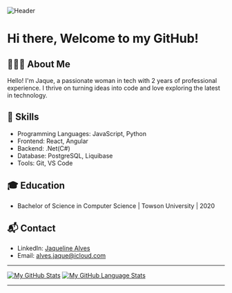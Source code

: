 

![Header](https://user-images.githubusercontent.com/59029156/118385808-4df2ed80-b5e0-11eb-9452-4d635a3a4e05.GIF)

# Hi there, Welcome to my GitHub! 

## 👩🏻‍💻 About Me

Hello! I'm Jaque, a passionate woman in tech with 2 years of professional experience. I thrive on turning ideas into code and love exploring the latest in technology.

## 🔧 Skills

- Programming Languages: JavaScript, Python
- Frontend: React, Angular
- Backend: .Net(C#)
- Database: PostgreSQL, Liquibase
- Tools: Git, VS Code

## 🎓 Education

- Bachelor of Science in Computer Science | Towson University | 2020

  
## 📬 Contact

- LinkedIn: [Jaqueline Alves](https://www.linkedin.com/in/jaqueline7alves?utm_source=share&utm_campaign=share_via&utm_content=profile&utm_medium=ios_app)
- Email: alves.jaque@icloud.com

---

[![My GitHub Stats](https://github-readme-stats.vercel.app/api/?username=mjalves&count_private=true&theme=tokyonight&showicons=true&hide=contribs,prs)]()
[![My GitHub Language Stats](https://github-readme-stats.vercel.app/api/top-langs/?username=mjalves&langs_count=5&theme=tokyonight)]()

---


